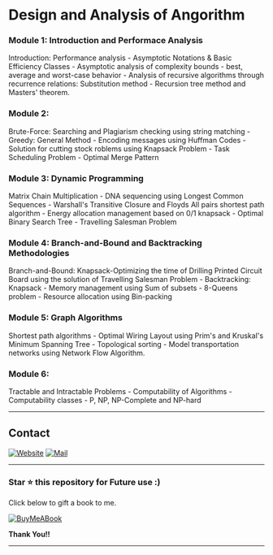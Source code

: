 # Design and Analysis of Angorithm

### Module 1: Introduction and Performace Analysis

Introduction: Performance analysis - Asymptotic Notations & Basic Efficiency Classes - Asymptotic analysis of complexity bounds - best, average and worst-case behavior - Analysis of recursive algorithms through recurrence relations: Substitution method - Recursion tree method and Masters' theorem. 

### Module 2: 

Brute-Force: Searching and Plagiarism checking using string matching - Greedy: General Method - Encoding messages using Huffman Codes - Solution for cutting stock roblems using Knapsack Problem - Task Scheduling Problem - Optimal Merge Pattern

### Module 3: Dynamic Programming

Matrix Chain Multiplication - DNA sequencing using Longest Common Sequences - Warshall's Transitive Closure and Floyds All pairs shortest path algorithm - Energy allocation management based on 0/1 knapsack - Optimal Binary Search Tree - Travelling Salesman Problem

### Module 4: Branch-and-Bound and Backtracking Methodologies 

Branch-and-Bound: Knapsack-Optimizing the time of Drilling Printed Circuit Board using the solution of Travelling Salesman Problem - Backtracking: Knapsack - Memory management using Sum of subsets - 8-Queens problem - Resource allocation using Bin-packing


### Module 5: Graph Algorithms

Shortest path algorithms - Optimal Wiring Layout using Prim's and Kruskal's Minimum Spanning Tree - Topological sorting - Model transportation networks using Network Flow Algorithm. 

### Module 6: 

Tractable and Intractable Problems - Computability of Algorithms - Computability classes - P, NP, NP-Complete and NP-hard 

<hr/>

## Contact

[![Website](https://img.shields.io/badge/website-000000?style=for-the-badge&logo=About.me&logoColor=white)](https://rubangino.in/)
[![Mail](https://img.shields.io/badge/Gmail-D14836?style=for-the-badge&logo=gmail&logoColor=white)](mailto:info@rubangino.in)

<hr/>

### Star ⭐ this repository for Future use :)

Click below to gift a book to me.

[![BuyMeABook](https://img.shields.io/badge/Buy%20Me%20a%20Book-ffdd00?style=for-the-badge&logo=buy-me-a-book&logoColor=black)
](https://bit.ly/3M5jxLd)

**Thank You!!**

<hr/> 
